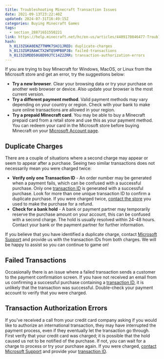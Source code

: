 ```yaml
---
title: Troubleshooting Minecraft Transaction Issues
date: 2021-09-13T23:22:40Z
updated: 2024-07-31T16:49:15Z
categories: Buying Minecraft Games
tags:
  - section_28871651550221
link: https://help.minecraft.net/hc/en-us/articles/4409170846477-Troubleshooting-Minecraft-Transaction-Issues
hash:
  h_01J3ZGKA0ENZ7TNMK7SHJ1JRED: duplicate-charges
  h_01J3ZGM1RAWCTX2WTQ5MPB8PJB: failed-transactions
  h_01J3ZGMDD50G8D99JTC14Z2ZRR: transaction-authorization-errors
---
```


If you are trying to buy Minecraft for Windows, MacOS, or Linux from the Microsoft store and get an error, try the suggestions below:

- **Try a new browser**. Clear your browsing data or try your purchase on another web browser or device. Also update your browser is the most current version.
- **Try a different payment method**. Valid payment methods may vary depending on your country or region. Check with your bank to make sure online transactions are allowed in your region.
- **Try a prepaid Minecraft card**. You may be able to buy a Minecraft prepaid card from a retail store and use this as your payment method. You can redeem your card in the Microsoft store before buying Minecraft on your [Microsoft Account page](https://redeem.microsoft.com/).

## Duplicate Charges

There are a couple of situations where a second charge may appear or seem to appear after a purchase. Seeing two similar transactions does not necessarily mean you were charged twice:

- **Verify only one Transaction ID** - An order number may be generated when a payment fails, which can be confused with a successful purchase. Only one [transaction ID](../Account-Sign-In/Locating-Your-Minecraft-Transaction-ID-for-Account-Support.md) is generated with a successful purchase. Look for more than one unique transaction ID to confirm a duplicate purchase. If you were charged twice, [contact the store](./Minecraft-Refund-Policy.md) you used to make the purchase for a refund.
- **Check for a bank hold** - A bank or payment partner may temporarily reserve the purchase amount on your account, this can be confused with a second charge. The hold is usually resolved within 24-48 hours. Contact your bank or the payment partner for further information.

If you believe that you have identified a duplicate charge, contact [Microsoft Support](https://support.xbox.com/en-US/help/subscriptions-billing/browse) and provide us with the transaction IDs from both charges. We will be happy to assist so you can continue to game on!

## Failed Transactions

Occasionally there is an issue where a failed transaction sends a customer to the payment confirmation screen. If you have not received an email from us confirming a successful purchase containing a [transaction ID](../Account-Sign-In/Locating-Your-Minecraft-Transaction-ID-for-Account-Support.md), it is unlikely that the transaction was successful. Double-check your payment account to verify that you were charged.

## Transaction Authorization Errors

If you've received a call from your credit card company asking if you would like to authorize an international transaction, they may have interrupted the payment process, even if they eventually let the transaction go through. First verify that your credit card was charged; it is possible that the hold caused us not to be notified of the purchase. If not, you can wait for a charge to process or try your purchase again. If you were charged, [contact Microsoft Support](https://support.xbox.com/en-US/help/subscriptions-billing/browse) and provide your [transaction ID](../Account-Sign-In/Locating-Your-Minecraft-Transaction-ID-for-Account-Support.md).

